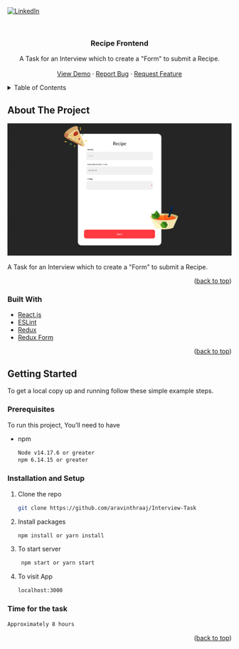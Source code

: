 <div id="top"></div>

[![LinkedIn][linkedin-shield]][linkedin-url]

<!-- PROJECT LOGO -->
<br />
<div align="center">

<h3 align="center">Recipe Frontend</h3>

  <p align="center">
    A Task for an Interview which to create a "Form" to submit a Recipe.
    <br />
    <br />
    <a href="https://aravinthraaj.github.io/Interview-Task/">View Demo</a>
    ·
    <a href="https://github.com/aravinthraaj/Interview-Task/issues">Report Bug</a>
    ·
    <a href="https://github.com/aravinthraaj/Interview-Task/issues">Request Feature</a>
  </p>
</div>

<!-- TABLE OF CONTENTS -->
<details>
  <summary>Table of Contents</summary>
  <ol>
    <li>
      <a href="#about-the-project">About The Project</a>
      <ul>
        <li><a href="#built-with">Built With</a></li>
      </ul>
    </li>
    <li>
      <a href="#getting-started">Getting Started</a>
      <ul>
        <li><a href="#prerequisites">Prerequisites</a></li>
        <li><a href="#installation">Installation</a></li>
      </ul>
    </li>

  </ol>
</details>

<!-- ABOUT THE PROJECT -->

## About The Project

[![Product Name Screen Shot][product-screenshot]](https://example.com)

A Task for an Interview which to create a "Form" to submit a Recipe.

<p align="right">(<a href="#top">back to top</a>)</p>

### Built With

- [React.js](https://reactjs.org)
- [ESLint](https://eslint.org)
- [Redux](https://redux.js.org)
- [Redux Form](https://redux-form.com)

<p align="right">(<a href="#top">back to top</a>)</p>

<!-- GETTING STARTED -->

## Getting Started

To get a local copy up and running follow these simple example steps.

### Prerequisites

To run this project, You’ll need to have

- npm
  ```sh
  Node v14.17.6 or greater
  npm 6.14.15 or greater
  ```

### Installation and Setup

1. Clone the repo
   ```sh
   git clone https://github.com/aravinthraaj/Interview-Task
   ```
2. Install packages
   ```sh
   npm install or yarn install
   ```
3. To start server
   ```sh
    npm start or yarn start
   ```
4. To visit App
   ```sh
   localhost:3000
   ```

### Time for the task

```sh
Approximately 8 hours
```

<p align="right">(<a href="#top">back to top</a>)</p>

[linkedin-shield]: https://img.shields.io/badge/-LinkedIn-black.svg?style=for-the-badge&logo=linkedin&colorB=555
[linkedin-url]: https://linkedin.com/in/aravinthraaj
[product-screenshot]: Task.png
